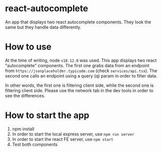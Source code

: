 # react-autocomplete
An app that displays two react autocomplete components. They look the same but they handle data differently. 
# How to use

At the time of writing, node `v18.12.0` was used. This app displays two react "autocomplete" components. The first one grabs data from an endpoint from `https://jsonplaceholder.typicode.com` (check `services/api.tsx`). The second one calls an endpoint using a query (q) param in order to filter data. 

In other words, the first one is filtering client side, while the second one is filtering client side. Please use the network tab in the dev tools in order to see the differences.

# How to start the app

1. npm install
2. In order to start the local express server, use `npm run server`
3. In order to start the react FE server, use `npm start`
4. Test both components





